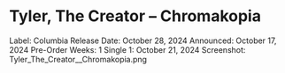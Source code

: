 # Tyler, The Creator – Chromakopia

Label: Columbia
Release Date: October 28, 2024
Announced: October 17, 2024
Pre-Order Weeks: 1
Single 1: October 21, 2024
Screenshot: Tyler_The_Creator__Chromakopia.png